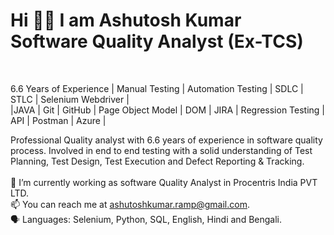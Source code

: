 <h1> Hi 👋👋 I am Ashutosh Kumar <br>
 Software Quality Analyst (Ex-TCS)</h1> <br>
 
 6.6 Years of Experience | Manual Testing | Automation Testing | SDLC | STLC | Selenium Webdriver |<br> |JAVA 
 | Git | GitHub | Page Object Model | DOM | JIRA | Regression Testing | API | Postman | Azure | <br>
 
 Professional Quality analyst with 6.6 years of experience in software quality process. Involved in end to end
testing with a solid understanding of Test Planning, Test Design, Test Execution and Defect Reporting &
Tracking. <br> <br>
🔭 I’m currently working as software Quality Analyst in Procentris India PVT LTD. <br>
📫 You can reach me at ashutoshkumar.ramp@gmail.com. <br>
🗣 Languages: Selenium, Python, SQL, English, Hindi and Bengali.
